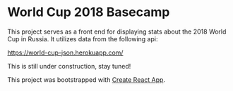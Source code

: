 # World Cup 2018 Basecamp

This project serves as a front end for displaying stats about the 
2018 World Cup in Russia. It utilizes data from the following api:

https://world-cup-json.herokuapp.com/

This is still under construction, stay tuned!



This project was bootstrapped with [Create React App](https://github.com/facebookincubator/create-react-app).


